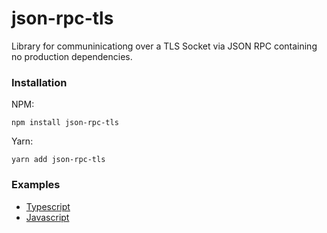 # json-rpc-tls

Library for communinicationg over a TLS Socket via JSON RPC containing no production dependencies.

### Installation

NPM:

`npm install json-rpc-tls`

Yarn:

`yarn add json-rpc-tls`

### Examples

- [Typescript](./examples/index.ts)
- [Javascript](./examples/index.js)
